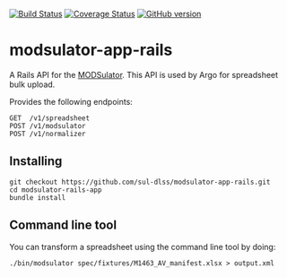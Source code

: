 [![Build Status](https://travis-ci.org/sul-dlss/modsulator-app-rails.svg?branch=master)](https://travis-ci.org/sul-dlss/modsulator-app-rails)
[![Coverage Status](https://coveralls.io/repos/sul-dlss/modsulator-app-rails/badge.svg)](https://coveralls.io/r/sul-dlss/modsulator-app-rails)
[![GitHub version](https://badge.fury.io/gh/sul-dlss%2Fmodsulator-app-rails.svg)](https://badge.fury.io/gh/sul-dlss%2Fmodsulator-app-rails)

# modsulator-app-rails

A Rails API for the [MODSulator](https://github.com/sul-dlss/modsulator). This API is used by Argo for spreadsheet bulk upload.


Provides the following endpoints:

```
GET  /v1/spreadsheet
POST /v1/modsulator
POST /v1/normalizer
```


## Installing

```shell
git checkout https://github.com/sul-dlss/modsulator-app-rails.git
cd modsulator-rails-app
bundle install
```

## Command line tool

You can transform a spreadsheet using the command line tool by doing:
```shell
./bin/modsulator spec/fixtures/M1463_AV_manifest.xlsx > output.xml
```
